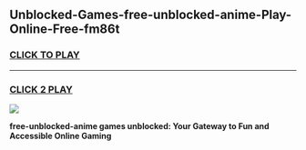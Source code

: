 
## Unblocked-Games-free-unblocked-anime-Play-Online-Free-fm86t
<h3>
<a href="https://premium76.site?title=free-unblocked-anime&ref=26A">CLICK TO PLAY</a></h3>
<hr>

<h3>
<a href="https://premium76.site?title=free-unblocked-anime&ref=26A">CLICK 2 PLAY</a>
  
</h3>

<a href="https://premium76.site?title=free-unblocked-anime&ref=26A"><img src="https://clearcache.store/games.png"></a>


**free-unblocked-anime games unblocked: Your Gateway to Fun and Accessible Online Gaming**
